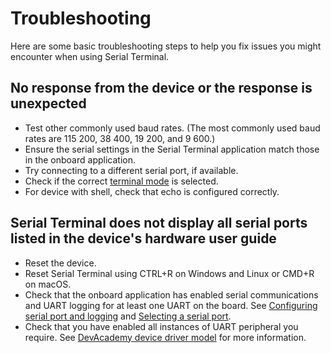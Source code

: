 # Troubleshooting

Here are some basic troubleshooting steps to help you fix issues you might encounter when using Serial Terminal.

## No response from the device or the response is unexpected

- Test other commonly used baud rates. (The most commonly used baud rates are 115 200, 38 400, 19 200, and 9 600.)
- Ensure the serial settings in the Serial Terminal application match those in the onboard application.
- Try connecting to a different serial port, if available.
- Check if the correct [terminal mode](./configuration.md#terminal-mode) is selected.
- For device with shell, check that echo is configured correctly.

## Serial Terminal does not display all serial ports listed in the device's hardware user guide

- Reset the device.
- Reset Serial Terminal using CTRL+R on Windows and Linux or CMD+R on macOS.
- Check that the onboard application has enabled serial communications and UART logging for at least one UART on the board. See [Configuring serial port and logging](./configuring_serial_port.md) and [Selecting a serial port](./selecting_serial_port.md).
- Check that you have enabled all instances of UART peripheral you require. See [DevAcademy device driver model](https://academy.nordicsemi.com/topic/device-driver-model/) for more information.
